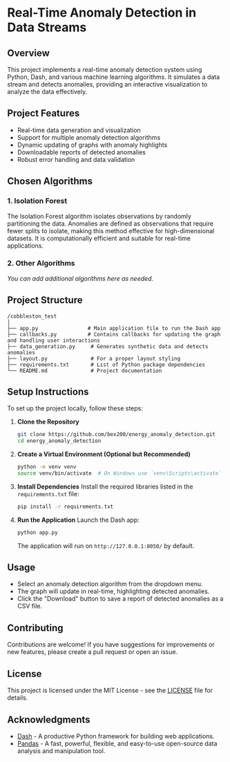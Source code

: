 # Real-Time Anomaly Detection in Data Streams

## Overview

This project implements a real-time anomaly detection system using Python, Dash, and various machine learning algorithms. It simulates a data stream and detects anomalies, providing an interactive visualization to analyze the data effectively.

## Project Features

- Real-time data generation and visualization
- Support for multiple anomaly detection algorithms
- Dynamic updating of graphs with anomaly highlights
- Downloadable reports of detected anomalies
- Robust error handling and data validation

## Chosen Algorithms

### 1. **Isolation Forest**
The Isolation Forest algorithm isolates observations by randomly partitioning the data. Anomalies are defined as observations that require fewer splits to isolate, making this method effective for high-dimensional datasets. It is computationally efficient and suitable for real-time applications.

### 2. **Other Algorithms**
*You can add additional algorithms here as needed.*

## Project Structure

```
/cobbleston_test
│
├── app.py                # Main application file to run the Dash app
├── callbacks.py          # Contains callbacks for updating the graph and handling user interactions
├── data_generation.py     # Generates synthetic data and detects anomalies
├── layout.py              # For a proper layout styling
├── requirements.txt       # List of Python package dependencies
└── README.md              # Project documentation
```

## Setup Instructions

To set up the project locally, follow these steps:

1. **Clone the Repository**
   ```bash
   git clone https://github.com/bex200/energy_anomaly_detection.git
   cd energy_anomaly_detection
   ```

2. **Create a Virtual Environment (Optional but Recommended)**
   ```bash
   python -m venv venv
   source venv/bin/activate  # On Windows use `venv\Scripts\activate`
   ```

3. **Install Dependencies**
   Install the required libraries listed in the `requirements.txt` file:
   ```bash
   pip install -r requirements.txt
   ```

4. **Run the Application**
   Launch the Dash app:
   ```bash
   python app.py
   ```
   The application will run on `http://127.0.0.1:8050/` by default.

## Usage

- Select an anomaly detection algorithm from the dropdown menu.
- The graph will update in real-time, highlighting detected anomalies.
- Click the "Download" button to save a report of detected anomalies as a CSV file.

## Contributing

Contributions are welcome! If you have suggestions for improvements or new features, please create a pull request or open an issue.

## License

This project is licensed under the MIT License - see the [LICENSE](LICENSE) file for details.

## Acknowledgments

- [Dash](https://dash.plotly.com) - A productive Python framework for building web applications.
- [Pandas](https://pandas.pydata.org) - A fast, powerful, flexible, and easy-to-use open-source data analysis and manipulation tool.
